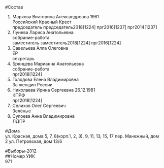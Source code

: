 #Состав  
1. Маркова Викторина Александровна 1961  
    Российский Красный Крест  
    председатель председатель2018[1224] прг2016[1237] прг2014[1237]  
2. Лунева Лариса Анатольевна  
    собрание-работа  
    заместитель заместитель2018[1224] прг2016[1224]  
3. Савельева Алла Олеговна  
    ЕР  
    секретарь  
4. Брянцева Марианна Анатольевна  
    собрание-работа  
    прг2018[1224]  
5. Голодова Елена Владимировна  
    За женщин России  
6. Николаева Ирина Сергеевна 26.12.1981  
    КПРФ  
    прг2018[1224]  
7. Селихов Олег Сергеевич  
    Зелёные  
8. Сулоева Анна Владимировна  
    ЛДПР  
  
#Дома  
ул. Красная, дома 5, 7, 8(корп.1, 2, 3), 9, 11, 13, 15, 17 пер. Манежный, дом 2 ул. Петровская, дом 13/6  
  
#Выборы-2012  
##Номер УИК  
971  
